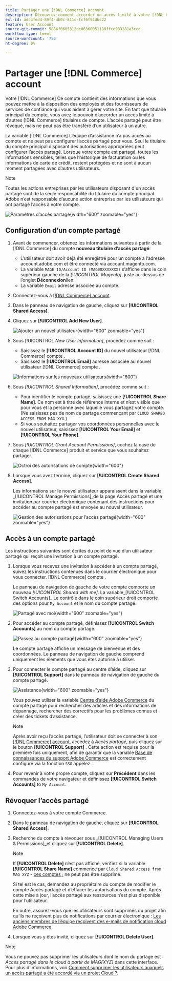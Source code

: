 ```yaml
---
title: Partager une [!DNL Commerce] account
description: Découvrez comment accorder un accès limité à votre [!DNL Commerce] compte autre [!DNL Commerce] titulaires de compte.
exl-id: adc4fed4-89f4-4b0c-811c-fcf6f94dbc22
feature: User Account
source-git-commit: 5886f0605312dc06360051188ffce983281a3ccd
workflow-type: tm+mt
source-wordcount: '756'
ht-degree: 0%

---
```


# Partager une [!DNL Commerce] account

Votre [!DNL Commerce] Ce compte contient des informations que vous pouvez mettre à la disposition des employés et des fournisseurs de services de confiance qui vous aident à gérer votre site. En tant que titulaire principal du compte, vous avez le pouvoir d’accorder un accès limité à d’autres [!DNL Commerce] titulaires de compte. L’accès partagé peut être révoqué, mais ne peut pas être transféré d’un utilisateur à un autre.

La variable [!DNL Commerce] L’équipe d’assistance n’a pas accès au compte et ne peut pas configurer l’accès partagé pour vous. Seul le titulaire du compte principal disposant des autorisations appropriées peut configurer l’accès partagé. Lorsque votre compte est partagé, toutes les informations sensibles, telles que l’historique de facturation ou les informations de carte de crédit, restent protégées et ne sont à aucun moment partagées avec d’autres utilisateurs.

>[!NOTE]
>
>Toutes les actions entreprises par les utilisateurs disposant d&#39;un accès partagé sont de la seule responsabilité du titulaire du compte principal. Adobe n’est responsable d’aucune action entreprise par les utilisateurs qui ont partagé l’accès à votre compte.

![Paramètres d’accès partagé](./assets/shared-access.png){width="600" zoomable="yes"}

## Configuration d’un compte partagé

1. Avant de commencer, obtenez les informations suivantes à partir de la [!DNL Commerce] du compte **nouveau titulaire d’accès partagé**:

   - L’utilisateur doit avoir déjà été enregistré pour un compte à l’adresse account.adobe.com et être connecté via account.magento.com.
   - La variable `MAGE ID/Account ID (MAG00XXXXXXX)` s’affiche dans le coin supérieur gauche de la _[!UICONTROL Magento]_, juste au-dessus de l’onglet **Déconnexion**lien.
   - La variable `Email` adresse associée au compte.

1. Connectez-vous à [[!DNL Commerce] account](commerce-account-create.md).

1. Dans le panneau de navigation de gauche, cliquez sur **[!UICONTROL Shared Access]**.

1. Cliquez sur **[!UICONTROL Add New User]**.

   ![Ajouter un nouvel utilisateur](./assets/shared-access-add.png){width="600" zoomable="yes"}

1. Sous [!UICONTROL _New User Information]_, procédez comme suit :

   - Saisissez le **[!UICONTROL Account ID]** du nouvel utilisateur [!DNL Commerce] compte .
   - Saisissez le **[!UICONTROL Email]** adresse associée au nouvel utilisateur [!DNL Commerce] compte .

   ![Informations sur les nouveaux utilisateurs](./assets/shared-new-user.png){width="600"}

1. Sous _[!UICONTROL Shared Information]_, procédez comme suit :

   - Pour identifier le compte partagé, saisissez une **[!UICONTROL Share Name]**. Ce nom est à titre de référence interne et n’est visible que pour vous et la personne avec laquelle vous partagez votre compte. (Ne saisissez pas de nom de partage commençant par `CLOUD SHARED ACCESS FROM MAG XYX`.)
   - Si vous souhaitez partager vos coordonnées personnelles avec le nouvel utilisateur, saisissez **[!UICONTROL Your Email]** et **[!UICONTROL Your Phone]**.

1. Sous _[!UICONTROL Grant Account Permissions]_, cochez la case de chaque [!DNL Commerce] produit et service que vous souhaitez partager.

   ![Octroi des autorisations de compte](./assets/shared-permissions.png){width="600"}

1. Lorsque vous avez terminé, cliquez sur **[!UICONTROL Create Shared Access]**.

   Les informations sur le nouvel utilisateur apparaissent dans la variable _[!UICONTROL Manage Permissions]_de la page Accès partagé et une invitation par courrier électronique contenant des instructions pour accéder au compte partagé est envoyée au nouvel utilisateur.

   ![Gestion des autorisations pour l’accès partagé](./assets/shared-manage-permissions.png){width="600" zoomable="yes"}

## Accès à un compte partagé

Les instructions suivantes sont écrites du point de vue d’un utilisateur partagé qui reçoit une invitation à un compte partagé.

1. Lorsque vous recevez une invitation à accéder à un compte partagé, suivez les instructions contenues dans le courrier électronique pour vous connecter. [!DNL Commerce] compte .

   Le panneau de navigation de gauche de votre compte comporte un nouveau _[!UICONTROL Shared with me]_. La variable_[!UICONTROL Switch Accounts]_ Le contrôle dans le coin supérieur droit comporte des options pour `My Account` et le nom du compte partagé.

   ![Partagé avec moi](./assets/shared-with-me.png){width="600" zoomable="yes"}

1. Pour accéder au compte partagé, définissez **[!UICONTROL Switch Accounts]** au nom du compte partagé.

   ![Passez au compte partagé](./assets/shared-switch.png){width="600" zoomable="yes"}

   Le compte partagé affiche un message de bienvenue et des coordonnées. Le panneau de navigation de gauche comprend uniquement les éléments que vous êtes autorisé à utiliser.

1. Pour connecter le compte partagé au centre d’aide, cliquez sur **[!UICONTROL Support]** dans le panneau de navigation de gauche du compte partagé.

   ![Assistance](./assets/shared-support.png){width="600" zoomable="yes"}

   Vous pouvez utiliser la variable [Centre d’aide Adobe Commerce](https://experienceleague.adobe.com/docs/commerce-knowledge-base/kb/overview.html) du compte partagé pour rechercher des articles et des informations de dépannage, rechercher des correctifs pour les problèmes connus et créer des tickets d’assistance.

   >[!NOTE]
   >
   >Après avoir reçu l’accès partagé, l’utilisateur doit se connecter à son [[!DNL Commerce] account](https://account.magento.com/customer/account/login), accédez à _Accès partagé_, puis cliquez sur le bouton **[!UICONTROL Support]** . Cette action est requise pour la première fois uniquement, afin de garantir que la variable [Base de connaissances du support Adobe Commerce](https://experienceleague.adobe.com/docs/commerce-knowledge-base/kb/overview.html) est correctement configuré via la fonction `SSO` appelez .

1. Pour revenir à votre propre compte, cliquez sur **Précédent** dans les commandes de votre navigateur et définissez **[!UICONTROL Switch Accounts]** to `My Account`.

## Révoquer l’accès partagé

1. Connectez-vous à votre compte Commerce.

1. Dans le panneau de navigation de gauche, cliquez sur **[!UICONTROL Shared Access]**.

1. Recherche du compte à révoquer sous _[!UICONTROL Managing Users & Permissions]_et cliquez sur **[!UICONTROL Delete]**.

   >[!NOTE]
   >
   > If  **[!UICONTROL Delete]** n’est pas affiché, vérifiez si la variable **[!UICONTROL Share Name]** commence par `Cloud Shared Access from MAG XYZ` - [ces comptes ;](https://experienceleague.adobe.com/docs/commerce-knowledge-base/kb/help-center-guide/magento-help-center-user-guide.html?lang=en#remove-cloud-shared-access-users) ne peut pas être supprimé.
   > 
   > Si tel est le cas, demandez au propriétaire du compte de modifier le compte Accès partagé et d’effacer les autorisations du compte. Après cette mise à jour, l’accès partagé aux ressources n’est plus disponible pour l’utilisateur.
   >
   > En outre, assurez-vous que les utilisateurs sont supprimés du projet afin qu’ils ne reçoivent plus de notifications par courrier électronique : [Les anciens membres de l’équipe reçoivent des e-mails de notification cloud Adobe Commerce](https://experienceleague.adobe.com/docs/commerce-knowledge-base/kb/troubleshooting/miscellaneous/former-teammembers-receive-cloud-notification-emails.html)


1. Lorsque vous y êtes invité, cliquez sur **[!UICONTROL Delete User]**.

>[!NOTE]
>
>Vous ne pouvez pas supprimer les utilisateurs dont le nom du partage est _Accès partagé dans le cloud à partir de MAG[XYZ]_ dans cette interface. Pour plus d’informations, voir [Comment supprimer les utilisateurs auxquels un accès partagé a été accordé via un projet Cloud ?](https://experienceleague.adobe.com/docs/commerce-knowledge-base/kb/help-center-guide/magento-help-center-user-guide.html?lang=en#remove-cloud-shared-access-users).
